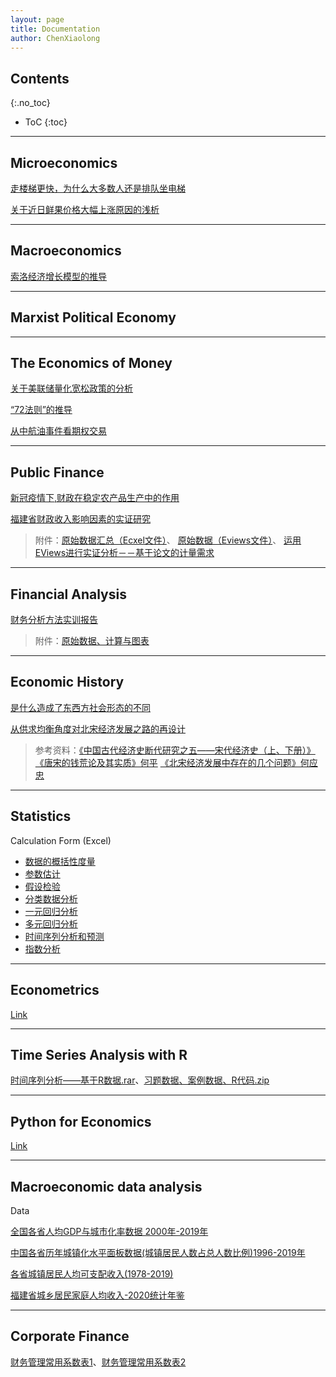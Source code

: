 ```yaml
---
layout: page
title: Documentation
author: ChenXiaolong
---
```


## Contents
{:.no_toc}

* ToC
{:toc}

---

## Microeconomics

[走楼梯更快，为什么大多数人还是排队坐电梯](http://chenxiaolong2019.github.io/ed/document/走楼梯更快为什么大多数人还是排队坐电梯.pdf)

[关于近日鲜果价格大幅上涨原因的浅析](http://chenxiaolong2019.github.io/ed/document/关于近日鲜果价格大幅上涨原因的浅析.pdf)

---

## Macroeconomics

[索洛经济增长模型的推导](http://chenxiaolong2019.github.io/ed/texts/Derivation%20of%20neoclassical%20growth%20model/)

---

## Marxist Political Economy

---

## The Economics of Money

[关于美联储量化宽松政策的分析](http://chenxiaolong2019.github.io/ed/document/关于美联储量化宽松政策的分析.pdf)

[“72法则”的推导](http://chenxiaolong2019.github.io/ed/texts/Derivation%20of%20"72%20Law"/)

[从中航油事件看期权交易](http://chenxiaolong2019.github.io/ed/texts/从中航油事件看期权交易/)

---

## Public Finance
[新冠疫情下,财政在稳定农产品生产中的作用](http://chenxiaolong2019.github.io/ed/document/在新冠疫情下财政在稳定农产品生产中的作用.pdf)

[福建省财政收入影响因素的实证研究]()
> 附件：[原始数据汇总（Ecxel文件）](http://chenxiaolong2019.github.io/ed/document/福建省财政收入影响因素的实证研究_数据汇总.xlsx)、
[原始数据（Eviews文件）](http://chenxiaolong2019.github.io/ed/document/财政收入原始数据（未取对数）.WF1)、
[运用EViews进行实证分析－－基于论文的计量需求](http://chenxiaolong2019.github.io/ed/document/运用EViews进行实证分析－－基于论文的计量需求%20.doc)

---

## Financial Analysis

[财务分析方法实训报告](http://chenxiaolong2019.github.io/ed/document/财务分析方法实训报告.pdf)
> 附件：[原始数据、计算与图表](http://chenxiaolong2019.github.io/ed/document/Financial_analysis_report/财务分析计算与图表.rar)

---

## Economic History 
[是什么造成了东西方社会形态的不同](http://chenxiaolong2019.github.io/ed/document/是什么造成了东西方社会形态的不同.pdf)

[从供求均衡角度对北宋经济发展之路的再设计](http://chenxiaolong2019.github.io/ed/document/从供求均衡角度对北宋经济发展之路的再设计.pdf)
> 参考资料：[《中国古代经济史断代研究之五——宋代经济史（上、下册）》](http://chenxiaolong2019.github.io/ed/document/中国古代经济史断代研究之五_宋代经济史（上_下册）.pdf)
> [《唐宋的钱荒论及其实质》何平](http://chenxiaolong2019.github.io/ed/document/唐宋的_钱荒论_及其实质_何平.pdf)
> [《北宋经济发展中存在的几个问题》何应忠](http://chenxiaolong2019.github.io/ed/document/北宋经济发展中存在的几个问题_何应忠.pdf)

---

## Statistics
Calculation Form (Excel)

- [数据的概括性度量](http://chenxiaolong2019.github.io/ed/document/Statistics/数据的概括性度量.zip)
- [参数估计](http://chenxiaolong2019.github.io/ed/document/Statistics/参数估计.zip)
- [假设检验](http://chenxiaolong2019.github.io/ed/document/Statistics/假设检验.zip)
- [分类数据分析](http://chenxiaolong2019.github.io/ed/document/Statistics/分类数据分析.zip)
- [一元回归分析](http://chenxiaolong2019.github.io/ed/document/Statistics/一元回归分析.zip)
- [多元回归分析](http://chenxiaolong2019.github.io/ed/document/Statistics/多元回归分析.zip)
- [时间序列分析和预测](http://chenxiaolong2019.github.io/ed/document/Statistics/时间序列分析和预测.zip)
- [指数分析](http://chenxiaolong2019.github.io/ed/document/Statistics/指数分析.rar)

---

## Econometrics
[Link](https://chenxiaolong2019.github.io/ed/Econometrics/)

---

## Time Series Analysis with R
[时间序列分析——基于R数据.rar](http://chenxiaolong2019.github.io/Time-Series-Analysis-with-R/习题数据、案例数据、R代码.zip.zip)、[习题数据、案例数据、R代码.zip](http://chenxiaolong2019.github.io/Time-Series-Analysis-with-R/时间序列分析——基于R数据.rar.rar)

---

## Python for Economics
[Link](https://chenxiaolong2019.github.io/ed/c_python/)

---

## Macroeconomic data analysis
Data

[全国各省人均GDP与城市化率数据 2000年-2019年](http://chenxiaolong2019.github.io/ed/document/Macroeconomic%20data%20analysis/各省%20PGDP和URBR汇总.xlsx)

[中国各省历年城镇化水平面板数据(城镇居民人数占总人数比例)1996-2019年](http://chenxiaolong2019.github.io/ed/document/Macroeconomic%20data%20analysis/中国各省历年城镇化水平面板数据(城镇居民人数占总人数比例).xlsx)


[各省城镇居民人均可支配收入(1978-2019)](http://chenxiaolong2019.github.io/ed/document/Macroeconomic%20data%20analysis/各省城镇居民人均可支配收入(1978-2019).xls)

[福建省城乡居民家庭人均收入-2020统计年鉴](http://chenxiaolong2019.github.io/ed/document/Macroeconomic%20data%20analysis/福建省城乡居民家庭人均收入-2020统计年鉴.xls)

---

## Corporate Finance
[财务管理常用系数表1](http://chenxiaolong2019.github.io/ed/document/财务管理常用系数(实用版).pdf)、[财务管理常用系数表2](http://chenxiaolong2019.github.io/ed/document/财务管理常用系数表.docx)
